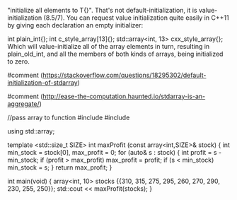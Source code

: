 
"initialize all elements to T{}". That's not default-initialization, it is value-initialization (8.5/7). You can request value initialization quite easily in C++11 by giving each declaration an empty initializer:

int plain_int{};
int c_style_array[13]{};
std::array<int, 13> cxx_style_array{};
Which will value-initialize all of the array elements in turn, resulting in plain_old_int, and all the members of both kinds of arrays, being initialized to zero.

#comment (https://stackoverflow.com/questions/18295302/default-initialization-of-stdarray)

#comment (http://ease-the-computation.haunted.io/stdarray-is-an-aggregate/)

//pass array to function
#include <array>
#include <iostream>

using std::array;

template <std::size_t SIZE>
int maxProfit (const array<int,SIZE>& stock) {
  int min_stock = stock[0], max_profit = 0;
  for (auto& s : stock) {
    int profit = s - min_stock;
    if (profit > max_profit) max_profit = profit;
    if (s < min_stock) min_stock = s;
  }
  return max_profit;
}

int main(void) {
  array<int, 10> stocks {{310, 315, 275, 295, 260, 270, 290, 230, 255, 250}};
  std::cout << maxProfit(stocks);
}
